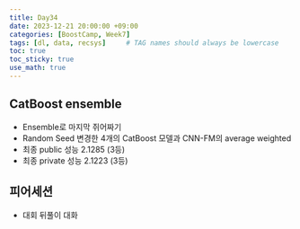 ```yaml
---
title: Day34
date: 2023-12-21 20:00:00 +09:00
categories: [BoostCamp, Week7]
tags: [dl, data, recsys]     # TAG names should always be lowercase
toc: true
toc_sticky: true
use_math: true
---
```


## CatBoost ensemble
- Ensemble로 마지막 쥐어짜기
- Random Seed 변경한 4개의 CatBoost 모델과 CNN-FM의 average weighted
- 최종 public 성능 2.1285 (3등)
- 최종 private 성능 2.1223 (3등)

## 피어세션
- 대회 뒤풀이 대화